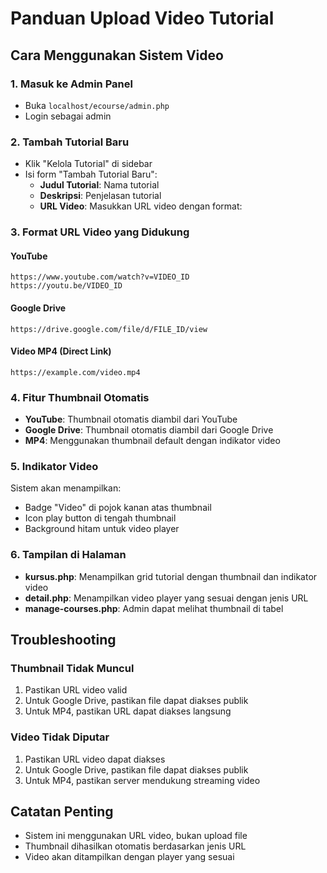 # Panduan Upload Video Tutorial

## Cara Menggunakan Sistem Video

### 1. Masuk ke Admin Panel
- Buka `localhost/ecourse/admin.php`
- Login sebagai admin

### 2. Tambah Tutorial Baru
- Klik "Kelola Tutorial" di sidebar
- Isi form "Tambah Tutorial Baru":
  - **Judul Tutorial**: Nama tutorial
  - **Deskripsi**: Penjelasan tutorial
  - **URL Video**: Masukkan URL video dengan format:

### 3. Format URL Video yang Didukung

#### YouTube
```
https://www.youtube.com/watch?v=VIDEO_ID
https://youtu.be/VIDEO_ID
```

#### Google Drive
```
https://drive.google.com/file/d/FILE_ID/view
```

#### Video MP4 (Direct Link)
```
https://example.com/video.mp4
```

### 4. Fitur Thumbnail Otomatis

- **YouTube**: Thumbnail otomatis diambil dari YouTube
- **Google Drive**: Thumbnail otomatis diambil dari Google Drive
- **MP4**: Menggunakan thumbnail default dengan indikator video

### 5. Indikator Video

Sistem akan menampilkan:
- Badge "Video" di pojok kanan atas thumbnail
- Icon play button di tengah thumbnail
- Background hitam untuk video player

### 6. Tampilan di Halaman

- **kursus.php**: Menampilkan grid tutorial dengan thumbnail dan indikator video
- **detail.php**: Menampilkan video player yang sesuai dengan jenis URL
- **manage-courses.php**: Admin dapat melihat thumbnail di tabel

## Troubleshooting

### Thumbnail Tidak Muncul
1. Pastikan URL video valid
2. Untuk Google Drive, pastikan file dapat diakses publik
3. Untuk MP4, pastikan URL dapat diakses langsung

### Video Tidak Diputar
1. Pastikan URL video dapat diakses
2. Untuk Google Drive, pastikan file dapat diakses publik
3. Untuk MP4, pastikan server mendukung streaming video

## Catatan Penting

- Sistem ini menggunakan URL video, bukan upload file
- Thumbnail dihasilkan otomatis berdasarkan jenis URL
- Video akan ditampilkan dengan player yang sesuai

